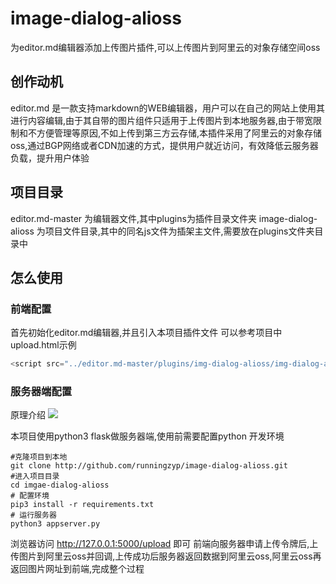 # image-dialog-alioss

为editor.md编辑器添加上传图片插件,可以上传图片到阿里云的对象存储空间oss

## 创作动机

editor.md 是一款支持markdown的WEB编辑器，用户可以在自己的网站上使用其进行内容编辑,由于其自带的图片组件只适用于上传图片到本地服务器,由于带宽限制和不方便管理等原因,不如上传到第三方云存储,本插件采用了阿里云的对象存储oss,通过BGP网络或者CDN加速的方式，提供用户就近访问，有效降低云服务器负载，提升用户体验
## 项目目录

editor.md-master 为编辑器文件,其中plugins为插件目录文件夹
image-dialog-alioss 为项目文件目录,其中的同名js文件为插架主文件,需要放在plugins文件夹目录中
## 怎么使用

### 前端配置
首先初始化editor.md编辑器,并且引入本项目插件文件
可以参考项目中upload.html示例
```javascript
<script src="../editor.md-master/plugins/img-dialog-alioss/img-dialog-alioss.js"></script>
```

### 服务器端配置

原理介绍
![](http://zhanyunpeng-test.oss-cn-shanghai.aliyuncs.com/dir/[1543282796]oss.png)

本项目使用python3 flask做服务器端,使用前需要配置python 开发环境
```
#克隆项目到本地
git clone http://github.com/runningzyp/image-dialog-alioss.git
#进入项目目录
cd imgae-dialog-alioss
# 配置环境
pip3 install -r requirements.txt
# 运行服务器
python3 appserver.py 

```
浏览器访问 http://127.0.0.1:5000/upload 即可
前端向服务器申请上传令牌后,上传图片到阿里云oss并回调,上传成功后服务器返回数据到阿里云oss,阿里云oss再返回图片网址到前端,完成整个过程